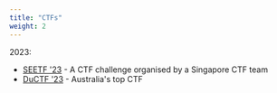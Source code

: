 ```yaml
---
title: "CTFs"
weight: 2
---
```


2023:

- [SEETF '23](https://seetf.sg/seetf/about) - A CTF challenge organised by a Singapore CTF team
- [DuCTF '23](https://downunderctf.com/) - Australia's top CTF
